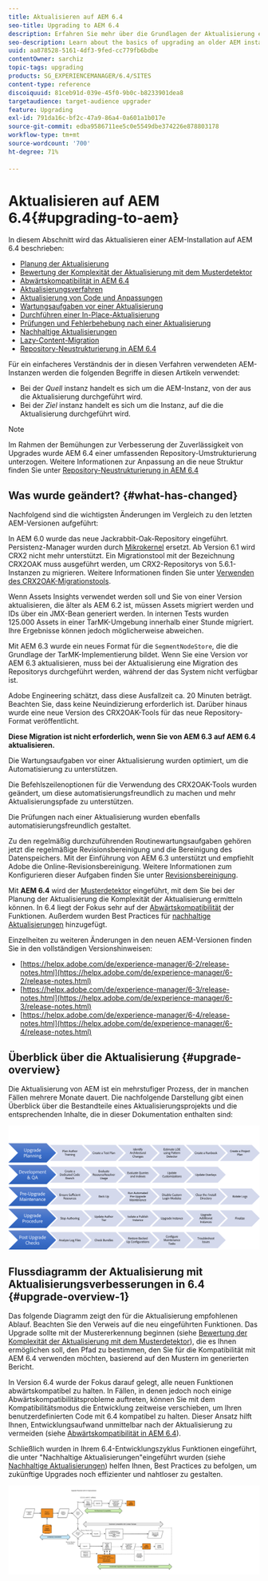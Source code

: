 ```yaml
---
title: Aktualisieren auf AEM 6.4
seo-title: Upgrading to AEM 6.4
description: Erfahren Sie mehr über die Grundlagen der Aktualisierung einer älteren AEM-Installation auf AEM 6.4.
seo-description: Learn about the basics of upgrading an older AEM installation to AEM 6.4.
uuid: aa878528-5161-4df3-9fed-cc779fb6bdbe
contentOwner: sarchiz
topic-tags: upgrading
products: SG_EXPERIENCEMANAGER/6.4/SITES
content-type: reference
discoiquuid: 81ceb91d-039e-45f0-9b0c-b8233901dea8
targetaudience: target-audience upgrader
feature: Upgrading
exl-id: 791da16c-bf2c-47a9-86a4-0a601a1b017e
source-git-commit: edba9586711ee5c0e5549dbe374226e878803178
workflow-type: tm+mt
source-wordcount: '700'
ht-degree: 71%

---
```


# Aktualisieren auf AEM 6.4{#upgrading-to-aem}

In diesem Abschnitt wird das Aktualisieren einer AEM-Installation auf AEM 6.4 beschrieben:

* [Planung der Aktualisierung](/help/sites-deploying/upgrade-planning.md)
* [Bewertung der Komplexität der Aktualisierung mit dem Musterdetektor ](/help/sites-deploying/pattern-detector.md)
* [Abwärtskompatibilität in AEM 6.4](/help/sites-deploying/backward-compatibility.md)
* [Aktualisierungsverfahren](/help/sites-deploying/upgrade-procedure.md)
* [Aktualisierung von Code und Anpassungen](/help/sites-deploying/upgrading-code-and-customizations.md)
* [Wartungsaufgaben vor einer Aktualisierung](/help/sites-deploying/pre-upgrade-maintenance-tasks.md)
* [Durchführen einer In-Place-Aktualisierung](/help/sites-deploying/in-place-upgrade.md)
* [Prüfungen und Fehlerbehebung nach einer Aktualisierung](/help/sites-deploying/post-upgrade-checks-and-troubleshooting.md)
* [Nachhaltige Aktualisierungen](/help/sites-deploying/sustainable-upgrades.md)
* [Lazy-Content-Migration](/help/sites-deploying/lazy-content-migration.md)
* [Repository-Neustrukturierung in AEM 6.4](/help/sites-deploying/repository-restructuring.md)

Für ein einfacheres Verständnis der in diesen Verfahren verwendeten AEM-Instanzen werden die folgenden Begriffe in diesen Artikeln verwendet:

* Bei der *Quell* instanz handelt es sich um die AEM-Instanz, von der aus die Aktualisierung durchgeführt wird.
* Bei der *Ziel* instanz handelt es sich um die Instanz, auf die die Aktualisierung durchgeführt wird.

>[!NOTE]
>
>Im Rahmen der Bemühungen zur Verbesserung der Zuverlässigkeit von Upgrades wurde AEM 6.4 einer umfassenden Repository-Umstrukturierung unterzogen. Weitere Informationen zur Anpassung an die neue Struktur finden Sie unter [Repository-Neustrukturierung in AEM 6.4](/help/sites-deploying/repository-restructuring.md)

## Was wurde geändert? {#what-has-changed}

Nachfolgend sind die wichtigsten Änderungen im Vergleich zu den letzten AEM-Versionen aufgeführt:

In AEM 6.0 wurde das neue Jackrabbit-Oak-Repository eingeführt. Persistenz-Manager wurden durch [Mikrokernel](/help/sites-deploying/recommended-deploys.md) ersetzt. Ab Version 6.1 wird CRX2 nicht mehr unterstützt. Ein Migrationstool mit der Bezeichnung CRX2OAK muss ausgeführt werden, um CRX2-Repositorys von 5.6.1-Instanzen zu migrieren. Weitere Informationen finden Sie unter [Verwenden des CRX2OAK-Migrationstools](/help/sites-deploying/using-crx2oak.md).

Wenn Assets Insights verwendet werden soll und Sie von einer Version aktualisieren, die älter als AEM 6.2 ist, müssen Assets migriert werden und IDs über ein JMX-Bean generiert werden. In internen Tests wurden 125.000 Assets in einer TarMK-Umgebung innerhalb einer Stunde migriert. Ihre Ergebnisse können jedoch möglicherweise abweichen.

Mit AEM 6.3 wurde ein neues Format für die `SegmentNodeStore`, die die Grundlage der TarMK-Implementierung bildet. Wenn Sie eine Version vor AEM 6.3 aktualisieren, muss bei der Aktualisierung eine Migration des Repositorys durchgeführt werden, während der das System nicht verfügbar ist.

Adobe Engineering schätzt, dass diese Ausfallzeit ca. 20 Minuten beträgt. Beachten Sie, dass keine Neuindizierung erforderlich ist. Darüber hinaus wurde eine neue Version des CRX2OAK-Tools für das neue Repository-Format veröffentlicht.

**Diese Migration ist nicht erforderlich, wenn Sie von AEM 6.3 auf AEM 6.4 aktualisieren.**

Die Wartungsaufgaben vor einer Aktualisierung wurden optimiert, um die Automatisierung zu unterstützen.

Die Befehlszeilenoptionen für die Verwendung des CRX2OAK-Tools wurden geändert, um diese automatisierungsfreundlich zu machen und mehr Aktualisierungspfade zu unterstützen.

Die Prüfungen nach einer Aktualisierung wurden ebenfalls automatisierungsfreundlich gestaltet.

Zu den regelmäßig durchzuführenden Routinewartungsaufgaben gehören jetzt die regelmäßige Revisionsbereinigung und die Bereinigung des Datenspeichers. Mit der Einführung von AEM 6.3 unterstützt und empfiehlt Adobe die Online-Revisionsbereinigung. Weitere Informationen zum Konfigurieren dieser Aufgaben finden Sie unter [Revisionsbereinigung](/help/sites-deploying/revision-cleanup.md).

Mit **AEM 6.4** wird der [Musterdetektor](/help/sites-deploying/pattern-detector.md) eingeführt, mit dem Sie bei der Planung der Aktualisierung die Komplexität der Aktualisierung ermitteln können. In 6.4 liegt der Fokus sehr auf der [Abwärtskompatibilität](/help/sites-deploying/backward-compatibility.md) der Funktionen. Außerdem wurden Best Practices für [nachhaltige Aktualisierungen](/help/sites-deploying/sustainable-upgrades.md) hinzugefügt.

Einzelheiten zu weiteren Änderungen in den neuen AEM-Versionen finden Sie in den vollständigen Versionshinweisen:

* [https://helpx.adobe.com/de/experience-manager/6-2/release-notes.html](https://helpx.adobe.com/de/experience-manager/6-2/release-notes.html)
* [https://helpx.adobe.com/de/experience-manager/6-3/release-notes.html](https://helpx.adobe.com/de/experience-manager/6-3/release-notes.html)
* [https://helpx.adobe.com/de/experience-manager/6-4/release-notes.html](https://helpx.adobe.com/de/experience-manager/6-4/release-notes.html)

## Überblick über die Aktualisierung {#upgrade-overview}

Die Aktualisierung von AEM ist ein mehrstufiger Prozess, der in manchen Fällen mehrere Monate dauert. Die nachfolgende Darstellung gibt einen Überblick über die Bestandteile eines Aktualisierungsprojekts und die entsprechenden Inhalte, die in dieser Dokumentation enthalten sind:

![screen_shot_2018-03-30at80708am](assets/screen_shot_2018-03-30at80708am.png)

## Flussdiagramm der Aktualisierung mit Aktualisierungsverbesserungen in 6.4 {#upgrade-overview-1}

Das folgende Diagramm zeigt den für die Aktualisierung empfohlenen Ablauf. Beachten Sie den Verweis auf die neu eingeführten Funktionen. Das Upgrade sollte mit der Mustererkennung beginnen (siehe [Bewertung der Komplexität der Aktualisierung mit dem Musterdetektor](/help/sites-deploying/pattern-detector.md)), die es Ihnen ermöglichen soll, den Pfad zu bestimmen, den Sie für die Kompatibilität mit AEM 6.4 verwenden möchten, basierend auf den Mustern im generierten Bericht.

In Version 6.4 wurde der Fokus darauf gelegt, alle neuen Funktionen abwärtskompatibel zu halten. In Fällen, in denen jedoch noch einige Abwärtskompatibilitätsprobleme auftreten, können Sie mit dem Kompatibilitätsmodus die Entwicklung zeitweise verschieben, um Ihren benutzerdefinierten Code mit 6.4 kompatibel zu halten. Dieser Ansatz hilft Ihnen, Entwicklungsaufwand unmittelbar nach der Aktualisierung zu vermeiden (siehe [Abwärtskompatibilität in AEM 6.4](/help/sites-deploying/backward-compatibility.md)).

Schließlich wurden in Ihrem 6.4-Entwicklungszyklus Funktionen eingeführt, die unter &quot;Nachhaltige Aktualisierungen&quot;eingeführt wurden (siehe [Nachhaltige Aktualisierungen](/help/sites-deploying/sustainable-upgrades.md)) helfen Ihnen, Best Practices zu befolgen, um zukünftige Upgrades noch effizienter und nahtloser zu gestalten.

![6_4_upgrade_overviewFlussdiagramm-newpage3](assets/6_4_upgrade_overviewflowchart-newpage3.png)
